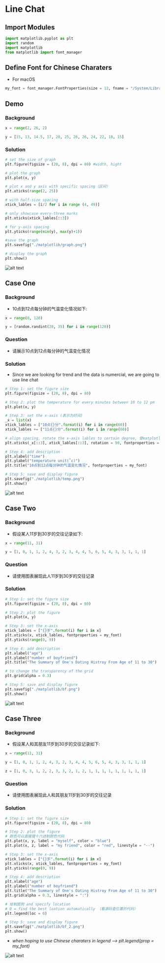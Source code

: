 # Line Chat 

## Import Modules
```python
import matplotlib.pyplot as plt
import random
import matplotlib
from matplotlib import font_manager 
```

## Define Font for Chinese Charaters 
- For macOS
```python
my_font = font_manager.FontProperties(size = 12, fname = "/System/Library/Fonts/Hiragino Sans GB.ttc")
```

## Demo
### Background
```python
x = range(2, 26, 2)
```
```python
y = [15, 13, 14.5, 17, 20, 25, 26, 26, 24, 22, 18, 15]
```

### Solution
```python
# set the size of graph
plt.figure(figsize = (20, 8), dpi = 80) #width, hight

# plot the graph 
plt.plot(x, y)

# plot x and y axis with specific spacing（区间）
plt.xticks(range(2, 25))

# with half-size spacing
xtick_lables = [i/2 for i in range (4, 49)]

# only showcase every-three marks
plt.xticks(xtick_lables[::3])

# for y-axis spacing
plt.yticks(range(min(y), max(y)+1))

#save the graph 
plt.savefig("./matplotlib/graph.png")

# display the graph 
plt.show()
```
![alt text](mat/graph.png)


## Case One
### Background
- 10点到12点每分钟的气温变化情况如下:

```python
x = range(0, 120)
```
```python
y = [random.randint(20, 35) for i in range(120)]
```

### Question
- 请展示10点到12点每分钟的气温变化情况

### Solution
- Since we are looking for trend and the data is numercial, we are going to use line chat
```python
# Step 1: set the figure size 
plt.figure(figsize = (20, 8), dpi = 80)

# Step 2: plot the temperature for every minutes between 10 to 12 pm
plt.plot(x, y)

# Step 3: set the x-axis (表示为时间)
_x = list(x)
xtick_lables = ["10点{}分".format(i) for i in range(60)]
xtick_lables += ["11点{}分".format(i) for i in range(60)]

# align spacing, rotate the x-axis lables to certain degree, 使matplotlib显示中文
plt.xticks(_x[::3], xtick_lables[::3], rotation = 90, fontproperties = my_font)

# Step 4: add description
plt.xlabel("time")
plt.ylabel("temperature unit(˚c)")
plt.title("10点到12点每分钟的气温变化情况", fontproperties = my_font)

# Step 5: save and display figure
plt.savefig("./matplotlib/temp.png")
plt.show()
```
![alt text](mat/temp.png)


## Case Two
### Background 
- 假设某人11岁到30岁的交往记录如下:
```python
x = range(11, 31)
```
```python
y = [1, 0, 1, 1, 2, 4, 3, 2, 3, 4, 4, 5, 6, 5, 4, 3, 3, 1, 1, 1]
```

### Question
- 请使用图表展现此人11岁到30岁的交往记录

### Solution
```python
# Step 1: set the figure size 
plt.figure(figsize = (20, 8), dpi = 80)

# Step 2: plot the figure 
plt.plot(x, y)

# Step 3: set the x-axis
xtick_lables = ["{}岁".format(i) for i in x]
plt.xticks(x, xtick_lables, fontproperties = my_font)
plt.yticks(range(0, 9))

# Step 4: add description
plt.xlabel("age")
plt.ylabel("number of boyfriend")
plt.title("The Summary of One's Dating Histroy From Age of 11 to 30")

# to change the transparency of the grid
plt.grid(alpha = 0.3)

# Step 5: save and display figure
plt.savefig("./matplotlib/bf.png")
plt.show()
```
![alt text](mat/bf.png)


## Case Three
### Background 
- 假设某人和其朋友11岁到30岁的交往记录如下:

```python
x = range(11, 31)
```
```python
y = [1, 0, 1, 1, 2, 4, 3, 2, 3, 4, 4, 5, 6, 5, 4, 3, 3, 1, 1, 1]
```
```python
z = [1, 0, 3, 1, 2, 2, 3, 3, 2, 1, 2, 1, 1, 1, 1, 1, 1, 1, 1, 1]
```

### Question
- 请使用图表展现此人和其朋友11岁到30岁的交往记录

### Solution
```python
# Step 1: set the figure size 
plt.figure(figsize = (20, 8), dpi = 80)

# Step 2: plot the figure 
# 颜色可以直接搜十六进制颜色代码
plt.plot(x, y, label = "myself", color = "blue")
plt.plot(x, z, label = "my friend", color = "red", linestyle = "--")

# Step 3: set the x-axis
xtick_lables = ["{}岁".format(i) for i in x]
plt.xticks(x, xtick_lables, fontproperties = my_font)
plt.yticks(range(0, 9))

# Step 4: add description
plt.xlabel("age")
plt.ylabel("number of boyfriend")
plt.title("The Summary of One's Dating Histroy From Age of 11 to 30")
plt.grid(alpha = 0.3, linestyle = ":")

# 绘制图例 and specify location
# 0 = find the best loation automatically （看源码查位置的代码）
plt.legend(loc = 0) 

# Step 5: save and display figure
plt.savefig("./matplotlib/bf_2.png")
plt.show()
```
- *when hoping to use Chinese charaters in legend --> plt.legend(prop = my_font)*

![alt text](mat/bf_2.png)


